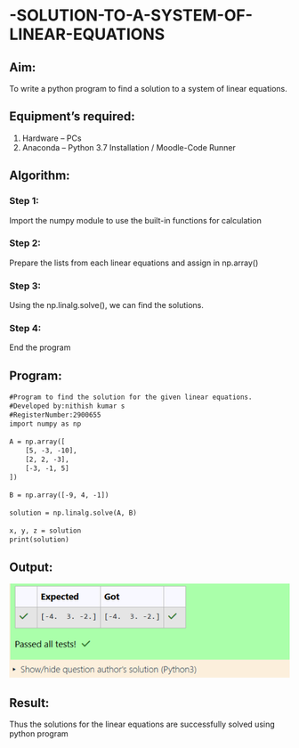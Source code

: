 # -SOLUTION-TO-A-SYSTEM-OF-LINEAR-EQUATIONS
## Aim:
To write a python program to find a solution to a system of linear equations.
## Equipment’s required:
1. 	Hardware – PCs
2. 	Anaconda – Python 3.7 Installation / Moodle-Code Runner
## Algorithm:
### Step 1: 
Import the numpy module to use the built-in functions for calculation
### Step 2: 
Prepare the lists from each linear equations and assign in np.array()
### Step 3: 
Using the np.linalg.solve(), we can find the solutions.
### Step 4: 
End the program
## Program:
```
#Program to find the solution for the given linear equations.
#Developed by:nithish kumar s 
#RegisterNumber:2900655
import numpy as np

A = np.array([
    [5, -3, -10],
    [2, 2, -3],
    [-3, -1, 5]
])

B = np.array([-9, 4, -1])

solution = np.linalg.solve(A, B)

x, y, z = solution
print(solution)
```

## Output:

![alt text](<Screenshot 2024-12-07 230442.png>)
## Result: 
Thus the solutions for the linear equations are successfully solved using python program

